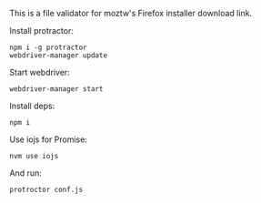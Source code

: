 This is a file validator for moztw's Firefox installer download link.

Install protractor:

    npm i -g protractor
    webdriver-manager update

Start webdriver:

    webdriver-manager start

Install deps:

    npm i

Use iojs for Promise:

    nvm use iojs

And run:

    protroctor conf.js

